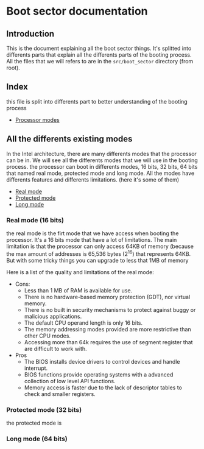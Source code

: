 # Boot sector documentation

## Introduction

This is the document explaining all the boot sector things. It's splitted into differents parts that explain all the differents parts of the booting process. All the files that we will refers to are in the `src/boot_sector` directory (from root).

## Index

this file is split into differents part to better understanding of the booting process

- [Processor modes](#processor-modes)

## All the differents existing modes <a name="processor-modes"></a>

In the Intel architecture, there are many differents modes that the processor can be in. We will see all the differents modes that we will use in the booting process. the processor can boot in differents modes, 16 bits, 32 bits, 64 bits that named real mode, protected mode and long mode. All the modes have differents features and differents limitations. (here it's some of them)
- [Real mode](#real-mode)
- [Protected mode](#protected-mode)
- [Long mode](#long-mode)

### Real mode (16 bits) <a name="real-mode"></a>

the real mode is the firt mode that we have access when booting the processor. It's a 16 bits mode that have a lot of limitations. The main limitation is that the processor can only access 64KB of memory (because the max amount of addresses is 65,536 bytes (2<sup>16</sup>) that represents 64KB. But with some tricky things you can upgrade to less that 1MB of memory

Here is a list of the quality and limitations of the real mode:
- Cons:
    - Less than 1 MB of RAM is available for use.
    - There is no hardware-based memory protection (GDT), nor virtual memory.
    - There is no built in security mechanisms to protect against buggy or malicious applications.
    - The default CPU operand length is only 16 bits.
    - The memory addressing modes provided are more restrictive than other CPU modes.
    - Accessing more than 64k requires the use of segment register that are difficult to work with.
- Pros
    - The BIOS installs device drivers to control devices and handle interrupt.
    - BIOS functions provide operating systems with a advanced collection of low level API functions.
    - Memory access is faster due to the lack of descriptor tables to check and smaller registers.

### Protected mode (32 bits) <a name="protected-mode"></a>

the protected mode is

### Long mode (64 bits) <a name="long-mode"></a>